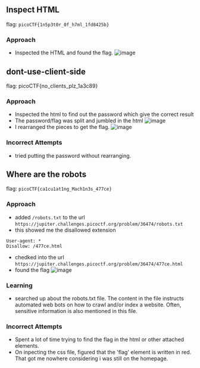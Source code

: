 ## Inspect HTML
flag: `picoCTF{1n5p3t0r_0f_h7ml_1fd8425b}`
### Approach
* Inspected the HTML and found the flag.
  ![image](https://github.com/user-attachments/assets/05fd9d1d-b5dd-4ce5-8e36-3b837e109c4f)

## dont-use-client-side
flag: picoCTF{no_clients_plz_1a3c89}
### Approach
* Inspected the html to find out the password which give the correct result
* The password/flag was split and jumbled in the html
  ![image](https://github.com/user-attachments/assets/fb5c8c5d-ec88-4dcb-b47a-c827d99365b4)
* I rearranged the pieces to get the flag.
  ![image](https://github.com/user-attachments/assets/2fe9e162-0716-4f4b-b174-32c45830609a)

### Incorrect Attempts
* tried putting the password without rearranging.

## Where are the robots
flag: `picoCTF{ca1cu1at1ng_Mach1n3s_477ce}`
### Approach
* added `/robots.txt` to the url
  `https://jupiter.challenges.picoctf.org/problem/36474/robots.txt`
* this showed me the disallowed extension
```
User-agent: *
Disallow: /477ce.html
```
* chedked into the url `https://jupiter.challenges.picoctf.org/problem/36474/477ce.html`
* found the flag
![image](https://github.com/user-attachments/assets/b3c0e99c-11f8-42bc-b5d9-cd60029c6537)

### Learning
* searched up about the robots.txt file. The content in the file instructs automated web bots on how to crawl and/or index a website. Often, sensitive information is also mentioned in this file.

### Incorrect Attempts
* Spent a lot of time trying to find the flag in the html or other attached elements.
* On inpecting the css file, figured that the 'flag' element is written in red. That got me nowhere considering i was still on the homepage.
